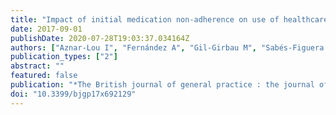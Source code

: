 ```yaml
---
title: "Impact of initial medication non-adherence on use of healthcare services and sick leave: a longitudinal study in a large primary care cohort in Spain."
date: 2017-09-01
publishDate: 2020-07-28T19:03:37.034164Z
authors: ["Aznar-Lou I", "Fernández A", "Gil-Girbau M", "Sabés-Figuera R", "Fajó-Pascual M", "Peñarrubia-María MT", "Serrano-Blanco A", "Moreno-Peral P", "Sánchez-Niubó A", "Rubio-Valera M"]
publication_types: ["2"]
abstract: ""
featured: false
publication: "*The British journal of general practice : the journal of the Royal College of General Practitioners*"
doi: "10.3399/bjgp17x692129"
---
```


